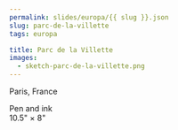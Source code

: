 ```yaml
---
permalink: slides/europa/{{ slug }}.json
slug: parc-de-la-villette
tags: europa

title: Parc de la Villette
images:
  - sketch-parc-de-la-villette.png
---
```

Paris, France

Pen and ink  
10.5" × 8"